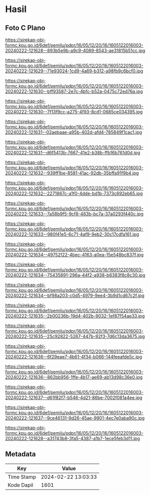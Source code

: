 # Hasil

## Foto C Plano

https://sirekap-obj-formc.kpu.go.id/6def/pemilu/pdpr/16/05/12/20/16/1605122016003-20240222-121628--893b5e9b-a9c9-4089-8543-ae31815b51cc.jpg

https://sirekap-obj-formc.kpu.go.id/6def/pemilu/pdpr/16/05/12/20/16/1605122016003-20240222-121629--71e93024-1cd9-4a69-b312-a98fb9c6bcf0.jpg

https://sirekap-obj-formc.kpu.go.id/6def/pemilu/pdpr/16/05/12/20/16/1605122016003-20240222-121630--bff93587-2e7c-4bfc-b52a-0475c72ed76a.jpg

https://sirekap-obj-formc.kpu.go.id/6def/pemilu/pdpr/16/05/12/20/16/1605122016003-20240222-121630--7f13f9cc-a275-4f93-8cd1-0685ce034395.jpg

https://sirekap-obj-formc.kpu.go.id/6def/pemilu/pdpr/16/05/12/20/16/1605122016003-20240222-121631--02aebaae-a95b-402d-afd4-785849f1cac1.jpg

https://sirekap-obj-formc.kpu.go.id/6def/pemilu/pdpr/16/05/12/20/16/1605122016003-20240222-121631--d6f5413b-7667-41e2-b38b-ffb16b761d0d.jpg

https://sirekap-obj-formc.kpu.go.id/6def/pemilu/pdpr/16/05/12/20/16/1605122016003-20240222-121632--939ff1be-8581-41ac-92db-35bffa91f9b4.jpg

https://sirekap-obj-formc.kpu.go.id/6def/pemilu/pdpr/16/05/12/20/16/1605122016003-20240222-121632--2271867c-a1f0-4dde-bd1b-7373c692eb65.jpg

https://sirekap-obj-formc.kpu.go.id/6def/pemilu/pdpr/16/05/12/20/16/1605122016003-20240222-121633--7a58b9f5-9cf8-483b-bc7a-37a0293f440c.jpg

https://sirekap-obj-formc.kpu.go.id/6def/pemilu/pdpr/16/05/12/20/16/1605122016003-20240222-121633--980f41e5-6c71-4af9-9eb2-30c17cdfa161.jpg

https://sirekap-obj-formc.kpu.go.id/6def/pemilu/pdpr/16/05/12/20/16/1605122016003-20240222-121634--49752f22-4bec-4163-a0ea-15e548bc837f.jpg

https://sirekap-obj-formc.kpu.go.id/6def/pemilu/pdpr/16/05/12/20/16/1605122016003-20240222-121634--75435891-296a-44f2-a938-b6383f8c8c30.jpg

https://sirekap-obj-formc.kpu.go.id/6def/pemilu/pdpr/16/05/12/20/16/1605122016003-20240222-121634--bf98a203-c0d5-4979-9ee4-3b9d1cd67c2f.jpg

https://sirekap-obj-formc.kpu.go.id/6def/pemilu/pdpr/16/05/12/20/16/1605122016003-20240222-121635--2b00236b-19d4-402b-9032-1ef87f54ae33.jpg

https://sirekap-obj-formc.kpu.go.id/6def/pemilu/pdpr/16/05/12/20/16/1605122016003-20240222-121635--25c92822-5267-447b-92f3-7d6c13da3675.jpg

https://sirekap-obj-formc.kpu.go.id/6def/pemilu/pdpr/16/05/12/20/16/1605122016003-20240222-121636--6f29eae7-4b61-4f34-b066-144feeafde5c.jpg

https://sirekap-obj-formc.kpu.go.id/6def/pemilu/pdpr/16/05/12/20/16/1605122016003-20240222-121636--862bb956-1ffe-4b17-ae69-ab13d98c36e0.jpg

https://sirekap-obj-formc.kpu.go.id/6def/pemilu/pdpr/16/05/12/20/16/1605122016003-20240222-121637--d61f82f7-b546-4d21-86be-7002f081a4ee.jpg

https://sirekap-obj-formc.kpu.go.id/6def/pemilu/pdpr/16/05/12/20/16/1605122016003-20240222-121637--9ce46131-9d26-45ae-9901-4ec7e0aba90c.jpg

https://sirekap-obj-formc.kpu.go.id/6def/pemilu/pdpr/16/05/12/20/16/1605122016003-20240222-121628--a31743b8-3fa5-4387-a1b7-1ece5feb3d11.jpg


## Metadata

| Key        | Value               |
| ---------- | ------------------- |
| Time Stamp | 2024-02-22 13:03:33 |
| Kode Dapil | 1601                |



